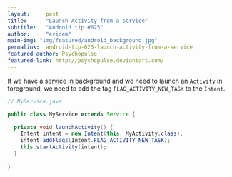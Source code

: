 ```yaml
---
layout:     post
title:      "Launch Activity from a service"
subtitle:   "Android tip #025"
author:     "eridem"
main-img: "img/featured/android_background.jpg"
permalink:  android-tip-025-launch-activity-from-a-service
featured-author: Psychopulse
featured-link: http://psychopulse.deviantart.com/
---
```


If we have a service in background and we need to launch an `Activity` in foreground, we need to add the tag `FLAG_ACTIVITY_NEW_TASK` to the `Intent`.

```java
// MyService.java

public class MyService extends Service {

  private void launchActivity() {
    Intent intent = new Intent(this, MyActivity.class);
    intent.addFlags(Intent.FLAG_ACTIVITY_NEW_TASK);
    this.startActivity(intent);
  }
  
}
```